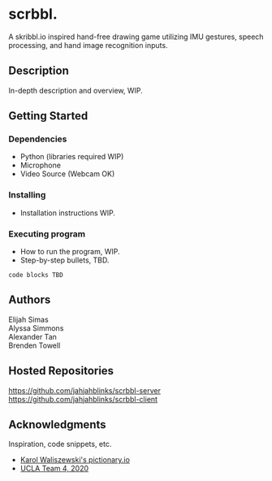 # scrbbl.

A skribbl.io inspired hand-free drawing game utilizing IMU gestures, speech processing, and hand image recognition inputs.

## Description

In-depth description and overview, WIP.

## Getting Started

### Dependencies

* Python (libraries required WIP)
* Microphone
* Video Source (Webcam OK)

### Installing

* Installation instructions WIP.

### Executing program

* How to run the program, WIP.
* Step-by-step bullets, TBD.
```
code blocks TBD
```

## Authors

Elijah Simas <br />
Alyssa Simmons <br />
Alexander Tan <br />
Brenden Towell <br />

## Hosted Repositories
https://github.com/jahjahblinks/scrbbl-server
https://github.com/jahjahblinks/scrbbl-client

## Acknowledgments

Inspiration, code snippets, etc.
* [Karol Waliszewski's pictionary.io](https://github.com/Karol-Waliszewski/pictionary.io)
* [UCLA Team 4, 2020](https://github.com/180D-FW-2020/Team4)


